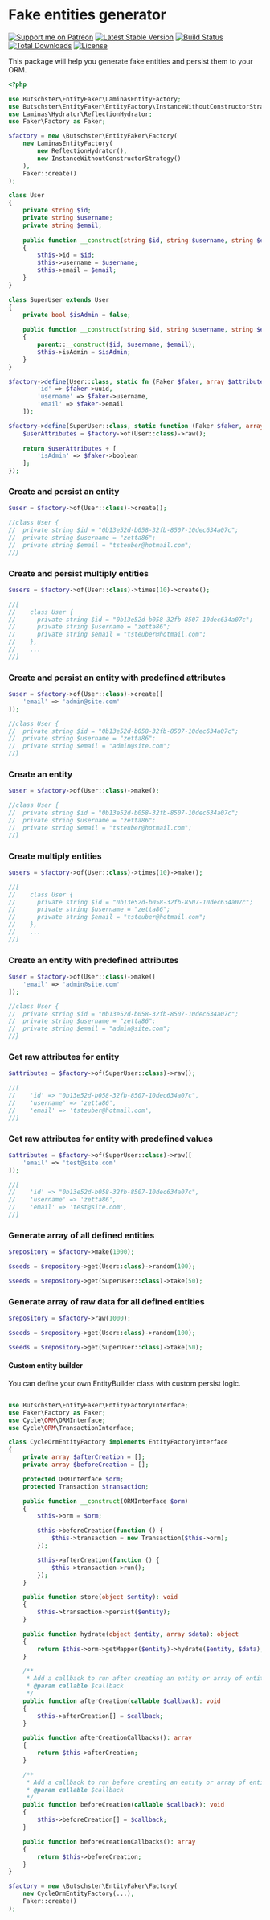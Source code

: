 # Fake entities generator

[![Support me on Patreon](https://img.shields.io/endpoint.svg?url=https%3A%2F%2Fshieldsio-patreon.vercel.app%2Fapi%3Fusername%3Dbutschster%26type%3Dpatrons&style=flat)](https://patreon.com/butschster)
[![Latest Stable Version](https://poser.pugx.org/butschster/entity-faker/v/stable)](https://packagist.org/packages/butschster/entity-faker)
[![Build Status](https://github.com/butschster/entity-faker/actions/workflows/php.yml/badge.svg)](https://github.com/butschster/entity-faker/actions/workflows/php.yml)
[![Total Downloads](https://poser.pugx.org/butschster/entity-faker/downloads)](https://packagist.org/packages/butschster/entity-faker)
[![License](https://poser.pugx.org/butschster/entity-faker/license)](https://packagist.org/packages/butschster/entity-faker)

This package will help you generate fake entities and persist them to your ORM.

```php
<?php

use Butschster\EntityFaker\LaminasEntityFactory;
use Butschster\EntityFaker\EntityFactory\InstanceWithoutConstructorStrategy;
use Laminas\Hydrator\ReflectionHydrator;
use Faker\Factory as Faker;

$factory = new \Butschster\EntityFaker\Factory(
    new LaminasEntityFactory(
        new ReflectionHydrator(),
        new InstanceWithoutConstructorStrategy()
    ),
    Faker::create()
);

class User 
{
    private string $id;
    private string $username;
    private string $email;
    
    public function __construct(string $id, string $username, string $email) 
    {
        $this->id = $id;
        $this->username = $username;
        $this->email = $email;
    }
}

class SuperUser extends User
{
    private bool $isAdmin = false;
    
    public function __construct(string $id, string $username, string $email, bool $isAdmin) 
    {
        parent::__construct($id, $username, $email);
        $this->isAdmin = $isAdmin;
    }
}

$factory->define(User::class, static fn (Faker $faker, array $attributes) => [
        'id' => $faker->uuid,
        'username' => $faker->username,
        'email' => $faker->email
    ]);

$factory->define(SuperUser::class, static function (Faker $faker, array $attributes) use($factory) {
    $userAttributes = $factory->of(User::class)->raw();
    
    return $userAttributes + [
        'isAdmin' => $faker->boolean
    ];
});
```

### Create and persist an entity

```php
$user = $factory->of(User::class)->create();

//class User {
//  private string $id = "0b13e52d-b058-32fb-8507-10dec634a07c";
//  private string $username = "zetta86";
//  private string $email = "tsteuber@hotmail.com";
//}
```

### Create and persist multiply entities

```php
$users = $factory->of(User::class)->times(10)->create();

//[
//    class User {
//      private string $id = "0b13e52d-b058-32fb-8507-10dec634a07c";
//      private string $username = "zetta86";
//      private string $email = "tsteuber@hotmail.com";
//    },
//    ...
//]
```

### Create and persist an entity with predefined attributes

```php
$user = $factory->of(User::class)->create([
    'email' => 'admin@site.com'
]);

//class User {
//  private string $id = "0b13e52d-b058-32fb-8507-10dec634a07c";
//  private string $username = "zetta86";
//  private string $email = "admin@site.com";
//}
```

### Create an entity

```php
$user = $factory->of(User::class)->make();

//class User {
//  private string $id = "0b13e52d-b058-32fb-8507-10dec634a07c";
//  private string $username = "zetta86";
//  private string $email = "tsteuber@hotmail.com";
//}
```

### Create multiply entities

```php
$users = $factory->of(User::class)->times(10)->make();

//[
//    class User {
//      private string $id = "0b13e52d-b058-32fb-8507-10dec634a07c";
//      private string $username = "zetta86";
//      private string $email = "tsteuber@hotmail.com";
//    },
//    ...
//]
```

### Create an entity with predefined attributes

```php
$user = $factory->of(User::class)->make([
    'email' => 'admin@site.com'
]);

//class User {
//  private string $id = "0b13e52d-b058-32fb-8507-10dec634a07c";
//  private string $username = "zetta86";
//  private string $email = "admin@site.com";
//}
```

### Get raw attributes for entity

```php
$attributes = $factory->of(SuperUser::class)->raw();

//[
//    'id' => "0b13e52d-b058-32fb-8507-10dec634a07c",
//    'username' => 'zetta86',
//    'email' => 'tsteuber@hotmail.com',
//]
```

### Get raw attributes for entity with predefined values

```php
$attributes = $factory->of(SuperUser::class)->raw([
    'email' => 'test@site.com'
]);

//[
//    'id' => "0b13e52d-b058-32fb-8507-10dec634a07c",
//    'username' => 'zetta86',
//    'email' => 'test@site.com',
//]
```

### Generate array of all defined entities

```php
$repository = $factory->make(1000);

$seeds = $repository->get(User::class)->random(100);

$seeds = $repository->get(SuperUser::class)->take(50);
```

### Generate array of raw data for all defined entities

```php
$repository = $factory->raw(1000);

$seeds = $repository->get(User::class)->random(100);

$seeds = $repository->get(SuperUser::class)->take(50);
```

#### Custom entity builder

You can define your own EntityBuilder class with custom persist logic.

```php

use Butschster\EntityFaker\EntityFactoryInterface;
use Faker\Factory as Faker;
use Cycle\ORM\ORMInterface;
use Cycle\ORM\TransactionInterface;

class CycleOrmEntityFactory implements EntityFactoryInterface 
{
    private array $afterCreation = [];
    private array $beforeCreation = [];

    protected ORMInterface $orm;
    protected Transaction $transaction;

    public function __construct(ORMInterface $orm)
    {
        $this->orm = $orm;

        $this->beforeCreation(function () {
            $this->transaction = new Transaction($this->orm);
        });

        $this->afterCreation(function () {
            $this->transaction->run();
        });
    }

    public function store(object $entity): void
    {
        $this->transaction->persist($entity);
    }

    public function hydrate(object $entity, array $data): object
    {
        return $this->orm->getMapper($entity)->hydrate($entity, $data);
    }

    /**
     * Add a callback to run after creating an entity or array of entities.
     * @param callable $callback
     */
    public function afterCreation(callable $callback): void
    {
        $this->afterCreation[] = $callback;
    }

    public function afterCreationCallbacks(): array
    {
        return $this->afterCreation;
    }

    /**
     * Add a callback to run before creating an entity or array of entities.
     * @param callable $callback
     */
    public function beforeCreation(callable $callback): void
    {
        $this->beforeCreation[] = $callback;
    }

    public function beforeCreationCallbacks(): array
    {
        return $this->beforeCreation;
    }
}

$factory = new \Butschster\EntityFaker\Factory(
    new CycleOrmEntityFactory(...),
    Faker::create()
);
```
